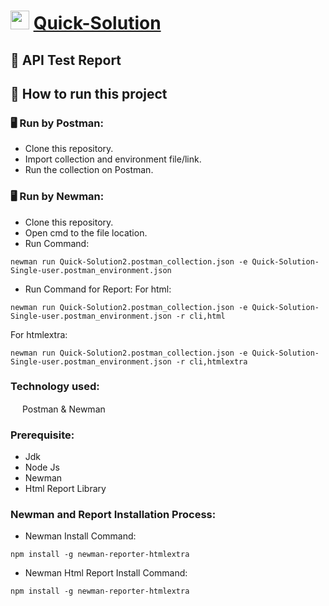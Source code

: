 # <img src="https://i.ibb.co/B3rpcB9/20220617-224257-0000-01.png"  width="30" height="30">  [Quick-Solution](https://quick-solution-2.web.app/)
## :page_facing_up: API Test Report
## :memo: How to run this project
### 🖥 Run by Postman:
* Clone this repository.
* Import collection and environment file/link.
* Run the collection on Postman.
### 🖥 Run by Newman:
* Clone this repository.
* Open cmd to the file location.
* Run Command:
```console
newman run Quick-Solution2.postman_collection.json -e Quick-Solution-Single-user.postman_environment.json
```
* Run Command for Report:
For html:
```console
newman run Quick-Solution2.postman_collection.json -e Quick-Solution-Single-user.postman_environment.json -r cli,html
```
For htmlextra:
```console
newman run Quick-Solution2.postman_collection.json -e Quick-Solution-Single-user.postman_environment.json -r cli,htmlextra
```
### Technology used:
<img src="https://voyager.postman.com/logo/postman-logo-icon-orange.svg"  width="15" height="15"> Postman & Newman

### Prerequisite:
- Jdk
- Node Js
- Newman
- Html Report Library

### Newman and Report Installation Process:
- Newman Install Command:
``` console
npm install -g newman-reporter-htmlextra
```
- Newman Html Report Install Command:
``` console
npm install -g newman-reporter-htmlextra
```
